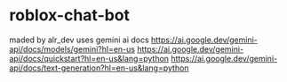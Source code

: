 # roblox-chat-bot


 maded by alr_dev
 uses gemini ai
 docs
 https://ai.google.dev/gemini-api/docs/models/gemini?hl=en-us
 https://ai.google.dev/gemini-api/docs/quickstart?hl=en-us&lang=python
 https://ai.google.dev/gemini-api/docs/text-generation?hl=en-us&lang=python

